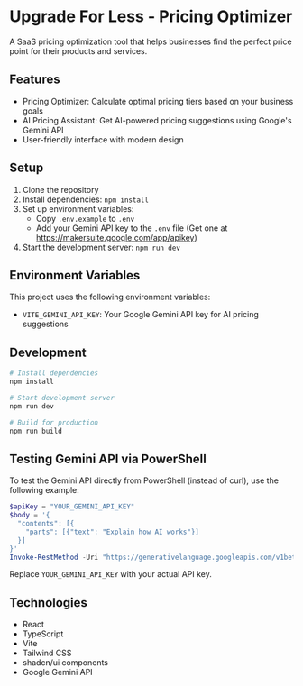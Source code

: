 # Upgrade For Less - Pricing Optimizer

A SaaS pricing optimization tool that helps businesses find the perfect price point for their products and services.

## Features

- Pricing Optimizer: Calculate optimal pricing tiers based on your business goals
- AI Pricing Assistant: Get AI-powered pricing suggestions using Google's Gemini API
- User-friendly interface with modern design

## Setup

1. Clone the repository
2. Install dependencies: `npm install`
3. Set up environment variables:
   - Copy `.env.example` to `.env`
   - Add your Gemini API key to the `.env` file (Get one at https://makersuite.google.com/app/apikey)
4. Start the development server: `npm run dev`

## Environment Variables

This project uses the following environment variables:

- `VITE_GEMINI_API_KEY`: Your Google Gemini API key for AI pricing suggestions

## Development

```powershell
# Install dependencies
npm install

# Start development server
npm run dev

# Build for production
npm run build
```

## Testing Gemini API via PowerShell

To test the Gemini API directly from PowerShell (instead of curl), use the following example:

```powershell
$apiKey = "YOUR_GEMINI_API_KEY"
$body = '{
  "contents": [{
    "parts": [{"text": "Explain how AI works"}]
  }]
}'
Invoke-RestMethod -Uri "https://generativelanguage.googleapis.com/v1beta/models/gemini-2.0-flash:generateContent?key=$apiKey" -Method Post -ContentType "application/json" -Body $body
```

Replace `YOUR_GEMINI_API_KEY` with your actual API key.

## Technologies

- React
- TypeScript
- Vite
- Tailwind CSS
- shadcn/ui components
- Google Gemini API

